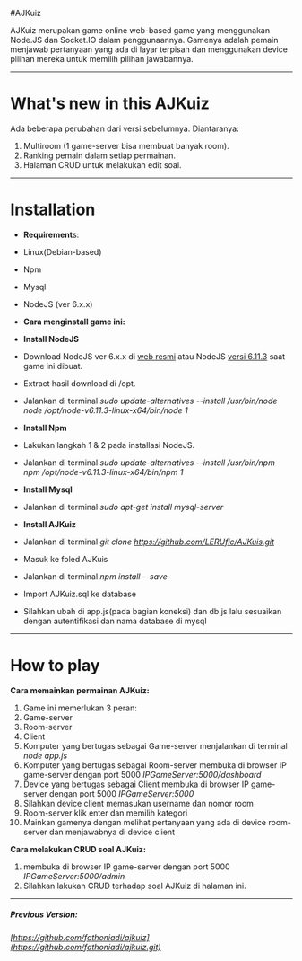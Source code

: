 #AJKuiz

AJKuiz merupakan game online web-based game yang menggunakan Node.JS dan Socket.IO dalam penggunaannya. Gamenya adalah pemain menjawab pertanyaan yang ada di layar terpisah dan menggunakan device pilihan mereka untuk memilih pilihan jawabannya.

---

# What's new in this AJKuiz

Ada beberapa perubahan dari versi sebelumnya. Diantaranya:

1. Multiroom \(1 game-server bisa membuat banyak room\).
2. Ranking pemain dalam setiap permainan.
3. Halaman CRUD untuk melakukan edit soal.

---

# Installation

* **Requirement**s:
* Linux\(Debian-based\)
* Npm
* Mysql
* NodeJS \(ver 6.x.x\)

* **Cara menginstall game ini:**
* **Install NodeJS**
* Download NodeJS ver 6.x.x di [web resmi](https://nodejs.org/en/download/ "Download NodeJS") atau NodeJS [versi 6.11.3](https://intip.in/nodejs6113 "Download NodeJS v6.11.3") saat game ini dibuat.
* Extract hasil download di /opt.
* Jalankan di terminal _sudo update-alternatives --install /usr/bin/node node /opt/node-v6.11.3-linux-x64/bin/node 1_
* **Install Npm**
* Lakukan langkah 1 & 2 pada installasi NodeJS.
* Jalankan di terminal _sudo update-alternatives --install /usr/bin/npm npm /opt/node-v6.11.3-linux-x64/bin/npm 1_
* **Install Mysql**
* Jalankan di terminal _sudo apt-get install mysql-server_
* **Install AJKuiz**
* Jalankan di terminal _git clone https://github.com/LERUfic/AJKuis.git_
* Masuk ke foled AJKuis
* Jalankan di terminal _npm install --save_
* Import AJKuiz.sql ke database
* Silahkan ubah di app.js\(pada bagian koneksi\) dan db.js lalu sesuaikan dengan autentifikasi dan nama database di mysql

---

# How to play

**Cara memainkan permainan AJKuiz:**

1. Game ini memerlukan 3 peran:
1. Game-server
2. Room-server
3. Client
2. Komputer yang bertugas sebagai Game-server menjalankan di terminal _node app.js_
3. Komputer yang bertugas sebagai Room-server membuka di browser IP game-server dengan port 5000 _IPGameServer:5000/dashboard_
4. Device yang bertugas sebagai Client membuka di browser IP game-server dengan port 5000 _IPGameServer:5000_
5. Silahkan device client memasukan username dan nomor room
6. Room-server klik enter dan memilih kategori
7. Mainkan gamenya dengan melihat pertanyaan yang ada di device room-server dan menjawabnya di device client



**Cara melakukan CRUD soal AJKuiz:**

1. membuka di browser IP game-server dengan port 5000 _IPGameServer:5000/admin_
2. Silahkan lakukan CRUD terhadap soal AJKuiz di halaman ini.

---

##### Previous Version:

###### [https://github.com/fathoniadi/ajkuiz](https://github.com/fathoniadi/ajkuiz.git)
